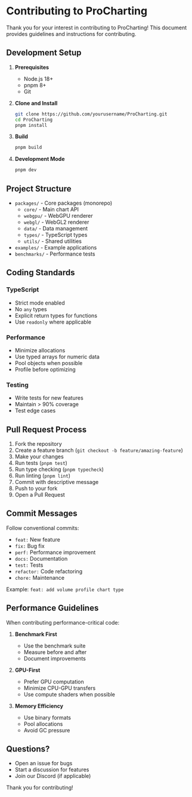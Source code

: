 # Contributing to ProCharting

Thank you for your interest in contributing to ProCharting! This document provides guidelines and instructions for contributing.

## Development Setup

1. **Prerequisites**
   - Node.js 18+
   - pnpm 8+
   - Git

2. **Clone and Install**
   ```bash
   git clone https://github.com/yourusername/ProCharting.git
   cd ProCharting
   pnpm install
   ```

3. **Build**
   ```bash
   pnpm build
   ```

4. **Development Mode**
   ```bash
   pnpm dev
   ```

## Project Structure

- `packages/` - Core packages (monorepo)
  - `core/` - Main chart API
  - `webgpu/` - WebGPU renderer
  - `webgl/` - WebGL2 renderer
  - `data/` - Data management
  - `types/` - TypeScript types
  - `utils/` - Shared utilities
- `examples/` - Example applications
- `benchmarks/` - Performance tests

## Coding Standards

### TypeScript
- Strict mode enabled
- No `any` types
- Explicit return types for functions
- Use `readonly` where applicable

### Performance
- Minimize allocations
- Use typed arrays for numeric data
- Pool objects when possible
- Profile before optimizing

### Testing
- Write tests for new features
- Maintain > 90% coverage
- Test edge cases

## Pull Request Process

1. Fork the repository
2. Create a feature branch (`git checkout -b feature/amazing-feature`)
3. Make your changes
4. Run tests (`pnpm test`)
5. Run type checking (`pnpm typecheck`)
6. Run linting (`pnpm lint`)
7. Commit with descriptive message
8. Push to your fork
9. Open a Pull Request

## Commit Messages

Follow conventional commits:
- `feat:` New feature
- `fix:` Bug fix
- `perf:` Performance improvement
- `docs:` Documentation
- `test:` Tests
- `refactor:` Code refactoring
- `chore:` Maintenance

Example: `feat: add volume profile chart type`

## Performance Guidelines

When contributing performance-critical code:

1. **Benchmark First**
   - Use the benchmark suite
   - Measure before and after
   - Document improvements

2. **GPU-First**
   - Prefer GPU computation
   - Minimize CPU-GPU transfers
   - Use compute shaders when possible

3. **Memory Efficiency**
   - Use binary formats
   - Pool allocations
   - Avoid GC pressure

## Questions?

- Open an issue for bugs
- Start a discussion for features
- Join our Discord (if applicable)

Thank you for contributing!